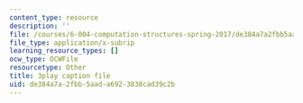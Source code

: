 ```yaml
---
content_type: resource
description: ''
file: /courses/6-004-computation-structures-spring-2017/de384a7a2fbb5aada6923838cad39c2b_0LqS5QtpSVE.vtt
file_type: application/x-subrip
learning_resource_types: []
ocw_type: OCWFile
resourcetype: Other
title: 3play caption file
uid: de384a7a-2fbb-5aad-a692-3838cad39c2b
---
```

